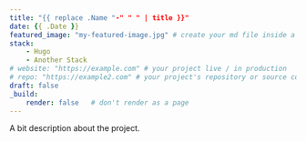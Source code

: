 ```yaml
---
title: "{{ replace .Name "-" " " | title }}"
date: {{ .Date }}
featured_image: "my-featured-image.jpg" # create your md file inside a folder named your slug page along with this featured image
stack: 
    - Hugo
    - Another Stack
# website: "https://example.com" # your project live / in production
# repo: "https://example2.com" # your project's repository or source code
draft: false
_build:
    render: false   # don't render as a page
---
```


A bit description about the project.